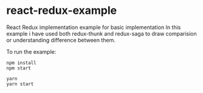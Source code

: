 # react-redux-example
React Redux implementation example for basic implementation
 In this example i have used both redux-thunk and redux-saga to draw comparision or understanding difference between them.

To run the example:

```
npm install
npm start

yarn 
yarn start

```

